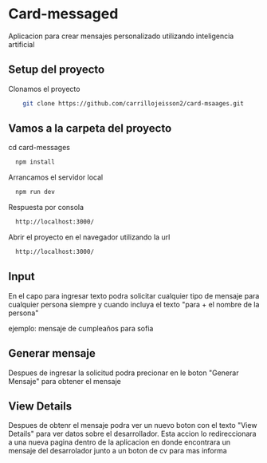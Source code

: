 
# Card-messaged

Aplicacion para crear mensajes personalizado utilizando inteligencia artificial


## Setup del proyecto

Clonamos el proyecto

```bash
    git clone https://github.com/carrillojeisson2/card-msaages.git
```
    
## Vamos a la carpeta del proyecto

cd  card-messages

```bash
  npm install
```

Arrancamos el servidor local

```bash
  npm run dev
```

Respuesta por consola

```bash
  http://localhost:3000/
```

Abrir el proyecto en el navegador utilizando la url

```bash
  http://localhost:3000/
```


## Input

En el capo para ingresar texto podra solicitar cualquier tipo de mensaje para cualquier persona
siempre y cuando incluya el texto "para + el nombre de la persona"

ejemplo: mensaje de cumpleaños para sofia

## Generar mensaje
Despues de ingresar la solicitud podra precionar en le boton  "Generar Mensaje" para obtener el mensaje

## View Details
Despues de obtenr el mensaje podra ver un nuevo boton con el texto "View Details" para ver datos sobre el desarrollador.
Esta accion lo redireccionara a una nueva pagina dentro de la aplicacion en donde encontrara un mensaje del desarrolador junto a un boton de cv para mas informa



